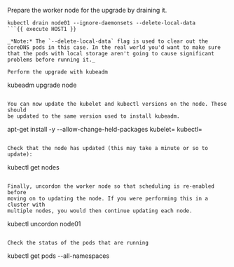 Prepare the worker node for the upgrade by draining it.

```
kubectl drain node01 --ignore-daemonsets --delete-local-data
```{{ execute HOST1 }}

_*Note:* The `--delete-local-data` flag is used to clear out the
coreDNS pods in this case. In the real world you'd want to make sure
that the pods with local storage aren't going to cause significant
problems before running it._

Perform the upgrade with kubeadm

```
kubeadm upgrade node
```{{ execute HOST2 }}

You can now update the kubelet and kubectl versions on the node. These should
be updated to the same version used to install kubeadm.

```
apt-get install -y --allow-change-held-packages kubelet=<version> kubectl=<version>
```

Check that the node has updated (this may take a minute or so to update):

```
kubectl get nodes
```{{ execute HOST1 }}

Finally, uncordon the worker node so that scheduling is re-enabled before
moving on to updating the node. If you were performing this in a cluster with
multiple nodes, you would then continue updating each node.

```
kubectl uncordon node01
```{{ execute HOST1 }}

Check the status of the pods that are running

```
kubectl get pods --all-namespaces
```{{ execute HOST1 }}